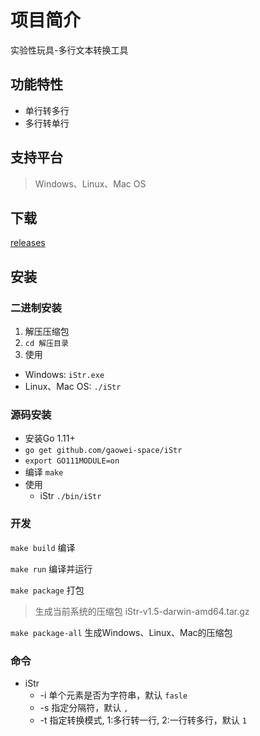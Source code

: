 # 项目简介
实验性玩具-多行文本转换工具

## 功能特性
* 单行转多行
* 多行转单行

## 支持平台
> Windows、Linux、Mac OS

## 下载
[releases](https://github.com/gaowei-space/iStr/releases)

## 安装

###  二进制安装
1. 解压压缩包  
2. `cd 解压目录`
3. 使用
  * Windows: `iStr.exe`
  * Linux、Mac OS:  `./iStr`

### 源码安装
- 安装Go 1.11+
- `go get github.com/gaowei-space/iStr`
- `export GO111MODULE=on`
- 编译 `make`
- 使用
    * iStr `./bin/iStr`

### 开发
`make build` 编译

`make run` 编译并运行

`make package` 打包
> 生成当前系统的压缩包 iStr-v1.5-darwin-amd64.tar.gz

`make package-all` 生成Windows、Linux、Mac的压缩包

### 命令
* iStr
    * -i 单个元素是否为字符串，默认 `fasle`
    * -s 指定分隔符，默认 `,`
    * -t 指定转换模式, 1:多行转一行, 2:一行转多行，默认 `1`